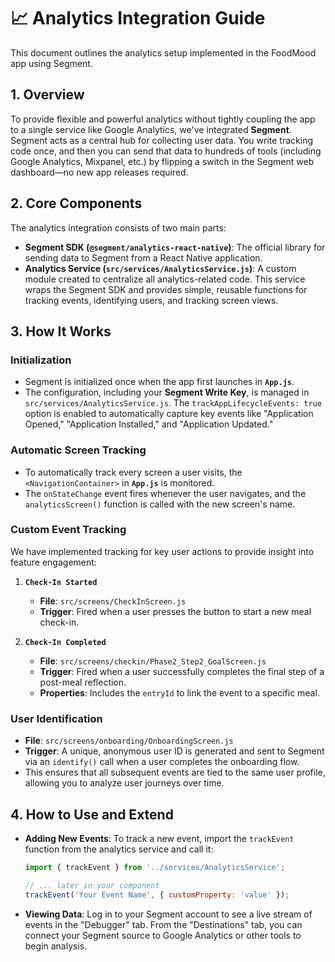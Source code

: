 # 📈 Analytics Integration Guide

This document outlines the analytics setup implemented in the FoodMood app using Segment.

## 1. Overview

To provide flexible and powerful analytics without tightly coupling the app to a single service like Google Analytics, we've integrated **Segment**. Segment acts as a central hub for collecting user data. You write tracking code once, and then you can send that data to hundreds of tools (including Google Analytics, Mixpanel, etc.) by flipping a switch in the Segment web dashboard—no new app releases required.

## 2. Core Components

The analytics integration consists of two main parts:

-   **Segment SDK (`@segment/analytics-react-native`)**: The official library for sending data to Segment from a React Native application.
-   **Analytics Service (`src/services/AnalyticsService.js`)**: A custom module created to centralize all analytics-related code. This service wraps the Segment SDK and provides simple, reusable functions for tracking events, identifying users, and tracking screen views.

## 3. How It Works

### Initialization

-   Segment is initialized once when the app first launches in **`App.js`**.
-   The configuration, including your **Segment Write Key**, is managed in `src/services/AnalyticsService.js`. The `trackAppLifecycleEvents: true` option is enabled to automatically capture key events like "Application Opened," "Application Installed," and "Application Updated."

### Automatic Screen Tracking

-   To automatically track every screen a user visits, the `<NavigationContainer>` in **`App.js`** is monitored.
-   The `onStateChange` event fires whenever the user navigates, and the `analyticsScreen()` function is called with the new screen's name.

### Custom Event Tracking

We have implemented tracking for key user actions to provide insight into feature engagement:

1.  **`Check-In Started`**
    -   **File**: `src/screens/CheckInScreen.js`
    -   **Trigger**: Fired when a user presses the button to start a new meal check-in.

2.  **`Check-In Completed`**
    -   **File**: `src/screens/checkin/Phase2_Step2_GoalScreen.js`
    -   **Trigger**: Fired when a user successfully completes the final step of a post-meal reflection.
    -   **Properties**: Includes the `entryId` to link the event to a specific meal.

### User Identification

-   **File**: `src/screens/onboarding/OnboardingScreen.js`
-   **Trigger**: A unique, anonymous user ID is generated and sent to Segment via an `identify()` call when a user completes the onboarding flow.
-   This ensures that all subsequent events are tied to the same user profile, allowing you to analyze user journeys over time.

## 4. How to Use and Extend

-   **Adding New Events**: To track a new event, import the `trackEvent` function from the analytics service and call it:
    ```javascript
    import { trackEvent } from '../services/AnalyticsService';

    // ... later in your component
    trackEvent('Your Event Name', { customProperty: 'value' });
    ```
-   **Viewing Data**: Log in to your Segment account to see a live stream of events in the "Debugger" tab. From the "Destinations" tab, you can connect your Segment source to Google Analytics or other tools to begin analysis. 